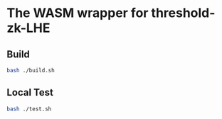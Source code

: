 # The WASM wrapper for threshold-zk-LHE

## Build

```sh
bash ./build.sh
```


## Local Test

```sh
bash ./test.sh
```

